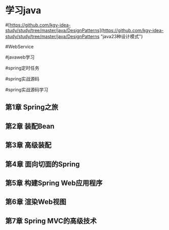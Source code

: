 学习java
==========

#[https://github.com/kgy-idea-study/study/tree/master/java/DesignPatterns](https://github.com/kgy-idea-study/study/tree/master/java/DesignPatterns "java23种设计模式")

#WebService

#javaweb学习

#spring定时任务

#spring实战源码

#spring实战源码学习
## 第1章 Spring之旅

## 第2章 装配Bean

## 第3章 高级装配

## 第4章 面向切面的Spring

## 第5章 构建Spring Web应用程序

## 第6章 渲染Web视图

## 第7章 Spring MVC的高级技术
 
